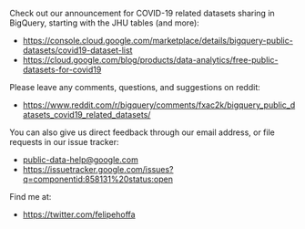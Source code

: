 Check out our announcement for COVID-19 related datasets sharing in BigQuery, starting with the JHU tables (and more):

- https://console.cloud.google.com/marketplace/details/bigquery-public-datasets/covid19-dataset-list
- https://cloud.google.com/blog/products/data-analytics/free-public-datasets-for-covid19

Please leave any comments, questions, and suggestions on reddit:

- https://www.reddit.com/r/bigquery/comments/fxac2k/bigquery_public_datasets_covid19_related_datasets/

You can also give us direct feedback through our email address, or file requests in our issue tracker:

- public-data-help@google.com
- https://issuetracker.google.com/issues?q=componentid:858131%20status:open




Find me at:

- https://twitter.com/felipehoffa
